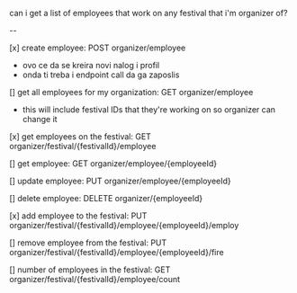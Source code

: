 can i get a list of employees that work on any festival that i'm organizer of?

--

[x] create employee: POST organizer/employee

- ovo ce da se kreira novi nalog i profil
- onda ti treba i endpoint call da ga zaposlis

[] get all employees for my organization: GET organizer/employee

- this will include festival IDs that they're working on so organizer can change it

[x] get employees on the festival: GET organizer/festival/{festivalId}/employee

[] get employee: GET organizer/employee/{employeeId}

[] update employee: PUT organizer/employee/{employeeId}

[] delete employee: DELETE organizer/{employeeId}

[x] add employee to the festival: PUT organizer/festival/{festivalId}/employee/{employeeId}/employ

[] remove employee from the festival: PUT organizer/festival/{festivalId}/employee/{employeeId}/fire

[] number of employees in the festival: GET organizer/festival/{festivalId}/employee/count

